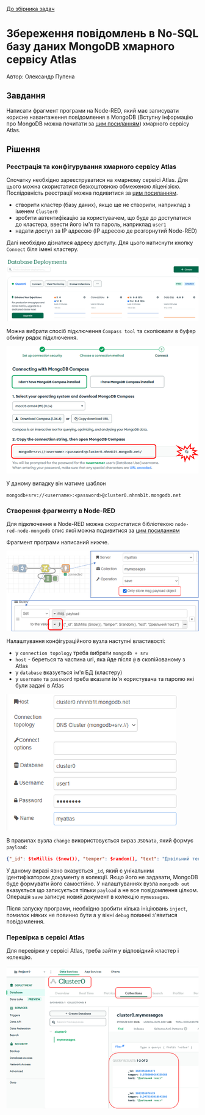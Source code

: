 [До збірника задач](README.md)

# Збереження повідомлень в No-SQL базу даних MongoDB хмарного сервісу Atlas

Автор: Олександр Пупена

## Завдання

Написати фрагмент програми на Node-RED, який має записувати корисне навантаження повідомлення в MongoDB (Вступну інформацію про MongoDB можна почитати за [цим посиланням](https://github.com/pupenasan/ProgIngContrSystems/tree/master/Довідники/mongodb )) хмарного сервісу Atlas.

## Рішення

### Реєстрація та конфігурування хмарного сервісу Atlas 

Спочатку необхідно зареєструватися на хмарному сервісі Atlas. Для цього можна скористатися  безкоштовною обмеженою ліценізією. Послідовність реєстрації можна подивитися за [цим посиланням](https://github.com/pupenasan/ProgIngContrSystems/tree/master/Довідники/mongodb).

- створити кластер (базу даних), якщо ще не створили, наприклад з іменем `Cluster0`
- зробити автентифікацію за користувачем, що буде до доступатися до кластера, ввести його ім'я та пароль, наприклад `user1` 
- надати доступ за IP адресою (IP адресою де розгорнутий Node-RED)

 Далі необхідно дізнатися адресу доступу. Для цього натиснути кнопку `Connect` біля імені кластеру. 

![image-20230505163236137](media/image-20230505163236137.png)

Можна вибрати спосіб підключення `Compass tool` та скопіювати в буфер обміну рядок підключення.

![image-20230505163935533](media/image-20230505163935533.png)

У даному випадку він матиме шаблон 

```
mongodb+srv://<username>:<password>@cluster0.nhnnb1t.mongodb.net
```

### Створення фрагменту в Node-RED 

Для підключення в Node-RED можна скористатися бібліотекою `node-red-node-mongodb` опис якої можна подивитися за [цим посиланням](https://github.com/pupenasan/NodeREDGuidUKR/blob/master/storage_mongodb/mongodb.md)

Фрагмент програми написаний нижче.

![image-20230506094345212](media/image-20230506094345212.png)

Налаштування конфігураційного вузла наступні властивості:

- у `connection topology` треба вибрати `mongodb + srv`
- `host` - береться та частина url, яка йде після `@` в скопійованому з Atlas
- у `database` вказується ім'я БД (кластеру)
- у `username` та `password` треба вказати ім'я користувача та паролю які були задані в Atlas

![image-20230506090702246](media/image-20230506090702246.png)

В правилах вузла `change` використовується вираз `JSONata`, який формує `payload`:

```json
{"_id": $toMillis ($now()), "temper": $random(), "text": "Довільний текст"}
```

У даному виразі явно вказується `_id`, який є унікальним ідентифікатором документу в колекції. Якщо його не задавати, MongoDB буде формувати його самостійно. У налаштуваннях вузла `mongodb out` вказується що записується тільки  `payload` а не все повідомлення цілком. Операція `save` записує новий документ в колекцію `mymessages`. 

Після запуску програми, необхідно зробити кілька ініціювань `inject`, помилок ніяких не повинно бути а у вікні  `debug` повинні з'явитися повідомлення.  

### Перевірка в сервісі Atlas  

Для перевірки у сервісі Atlas, треба зайти у відповідний кластер і колекцію.  

![image-20230506093957316](media/image-20230506093957316.png)